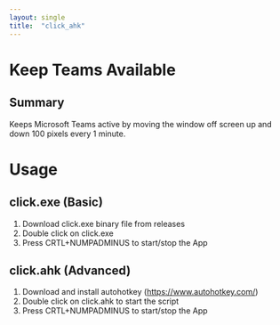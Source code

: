 ```yaml
---
layout: single
title:  "click_ahk"
---
```


# Keep Teams Available
## Summary
Keeps Microsoft Teams active by moving the window off screen up and down 100 pixels every 1 minute.
# Usage
## click.exe (Basic)
1. Download click.exe binary file from releases
2. Double click on click.exe
3. Press CRTL+NUMPADMINUS to start/stop the App
## click.ahk (Advanced)
1. Download and install autohotkey (https://www.autohotkey.com/)
2. Double click on click.ahk to start the script
3. Press CRTL+NUMPADMINUS to start/stop the App